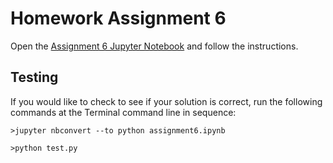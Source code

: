 # Homework Assignment 6

Open the [Assignment 6 Jupyter Notebook](assignment6.ipynb) and follow the instructions.

## Testing

If you would like to check to see if your solution is correct, run the following commands at the Terminal command line in sequence:

````
>jupyter nbconvert --to python assignment6.ipynb
````

````
>python test.py
````
